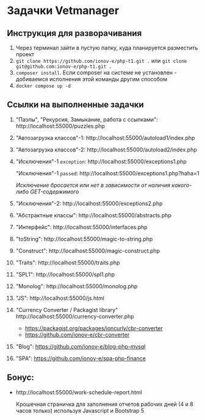 # Задачки Vetmanager

## Инструкция для разворачивания

1. Через терминал зайти в пустую папку, куда планируется разместить проект
2. `git clone https://github.com/ionov-e/php-t1.git .` или `git clone git@github.com:ionov-e/php-t1.git .`
3. `composer install`. Если composer на системе не установлен - добиваемся исполнения этой команды другим способом
4. `docker compose up -d`


## Ссылки на выполненные задачки

1. "Пазлы", "Рекурсия, Замыкание, работа с ссылками": http://localhost:55000/puzzles.php
2. "Автозагрузка классов"-1: http://localhost:55000/autoload1/index.php
3. "Автозагрузка классов"-2: http://localhost:55000/autoload2/index.php
4. "Исключения"-1 `exception`: http://localhost:55000/exceptions1.php

   "Исключения"-1 `passed`: http://localhost:55000/exceptions1.php?haha=1

   _Исключение бросается или нет в зависимости от наличия какого-либо GET-содержимого_
5. "Исключения"-2: http://localhost:55000/exceptions2.php
6. "Абстрактные классы": http://localhost:55000/abstracts.php
7. "Интерфейс": http://localhost:55000/interfaces.php
8. "toString": http://localhost:55000/magic-to-string.php
9. "Construct": http://localhost:55000/magic-construct.php
10. "Traits": http://localhost:55000/traits.php
11. "SPL1": http://localhost:55000/spl1.php
12. "Monolog": http://localhost:55000/monolog.php
13. "JS": http://localhost:55000/js.html
14. "Currency Converter / Packagist library" http://localhost:55000/currency-converter.php
    - https://packagist.org/packages/ioncurly/cbr-converter
    - https://github.com/ionov-e/cbr-converter
15. "Blog": https://github.com/ionov-e/blog-php-mysql
16. "SPA": https://github.com/ionov-e/spa-php-finance

## Бонус:
- http://localhost:55000/work-schedule-report.html
   
   Крошечная страничка для заполнения отчетов рабочих дней (4 и 8 часов только) используя Javascript и Bootstrap 5

